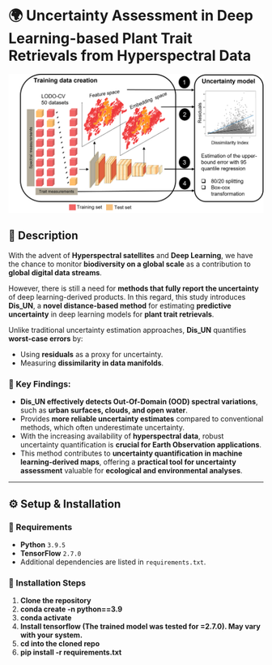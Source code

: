 
# 🌍 Uncertainty Assessment in Deep Learning-based Plant Trait Retrievals from Hyperspectral Data

![Workflow](Un_models_95QuReg/workflow.png)

## 📌 Description
With the advent of **Hyperspectral satellites** and **Deep Learning**, we have the chance to monitor **biodiversity on a global scale** as a contribution to **global digital data streams**. 

However, there is still a need for **methods that fully report the uncertainty** of deep learning-derived products. In this regard, this study introduces **Dis_UN**, a **novel distance-based method** for estimating **predictive uncertainty** in deep learning models for **plant trait retrievals**.

Unlike traditional uncertainty estimation approaches, **Dis_UN** quantifies **worst-case errors** by:
- Using **residuals** as a proxy for uncertainty.
- Measuring **dissimilarity in data manifolds**.

### 🔹 Key Findings:
- **Dis_UN effectively detects Out-Of-Domain (OOD) spectral variations**, such as **urban surfaces, clouds, and open water**.
- Provides **more reliable uncertainty estimates** compared to conventional methods, which often underestimate uncertainty.
- With the increasing availability of **hyperspectral data**, robust uncertainty quantification is **crucial for Earth Observation applications**.
- This method contributes to **uncertainty quantification in machine learning-derived maps**, offering a **practical tool for uncertainty assessment** valuable for **ecological and environmental analyses**.

---

## ⚙️ Setup & Installation

### **🔹 Requirements**
- **Python** `3.9.5`
- **TensorFlow** `2.7.0`
- Additional dependencies are listed in `requirements.txt`.

### **🔹 Installation Steps**
1. **Clone the repository**
2. **conda create -n <environment-name> python==3.9**
3. **conda activate <environment-name>**
4. **Install tensorflow (The trained model was tested for =2.7.0). May vary with your system.**
5. **cd into the cloned repo**
6. **pip install -r requirements.txt**
